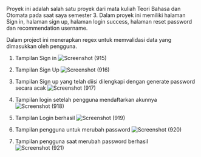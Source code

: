 Proyek ini adalah salah satu proyek dari mata kuliah Teori Bahasa dan Otomata pada saat saya semester 3.
Dalam proyek ini memiliki halaman Sign in, halaman sign up, halaman login success, halaman reset password dan recommendation username. 

Dalam project ini menerapkan regex untuk memvalidasi data yang dimasukkan oleh pengguna.

1. Tampilan Sign in
![Screenshot (915)](https://user-images.githubusercontent.com/75289528/204465681-d1fd0051-0db1-4db4-9663-ea67209965f5.png)

2. Tampilan Sign Up
![Screenshot (916)](https://user-images.githubusercontent.com/75289528/204465742-b19a4921-b493-4d36-a194-e7d5b4737420.png)

3. Tampilan Sign up yang telah diisi dilengkapi dengan generate password secara acak
![Screenshot (917)](https://user-images.githubusercontent.com/75289528/204465750-706b334c-ce8e-4206-bf9d-98bfddb52444.png)

4. Tampilan login setelah pengguna mendaftarkan akunnya
![Screenshot (918)](https://user-images.githubusercontent.com/75289528/204465753-016e0e66-de78-4550-90b7-1c00ffe9e1aa.png)

5. Tampilan Login berhasil
![Screenshot (919)](https://user-images.githubusercontent.com/75289528/204465759-1edc176e-2ba1-4b29-9168-f0b2a200e016.png)

6. Tampilan pengguna untuk merubah password
![Screenshot (920)](https://user-images.githubusercontent.com/75289528/204465766-b149521d-9bca-4dcf-a44b-fa9b1d41ab42.png)

7. Tampilan pengguna saat merubah password berhasil
![Screenshot (921)](https://user-images.githubusercontent.com/75289528/204465769-6163a6aa-8549-463a-abb7-a9995a7be518.png)

